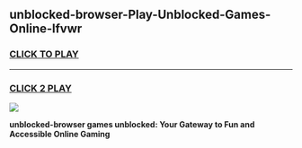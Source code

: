 
## unblocked-browser-Play-Unblocked-Games-Online-lfvwr
<h3>
<a href="https://premium76.site?title=unblocked-browser&ref=25A">CLICK TO PLAY</a></h3>
<hr>

<h3>
<a href="https://premium76.site?title=unblocked-browser&ref=25A">CLICK 2 PLAY</a>
  
</h3>

<a href="https://premium76.site?title=unblocked-browser&ref=25A"><img src="https://clearcache.store/games.png"></a>


**unblocked-browser games unblocked: Your Gateway to Fun and Accessible Online Gaming**
